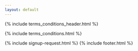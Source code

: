 ```yaml
---
layout: default
---
```


<div class="clearfix"></div>

{% include terms_conditions_header.html %}

<section class="mid_counter">
<div class="container inner-section">

{% include terms_conditions.html %}
   
</div>
</section>

<div class="clearfix"></div>

{% include signup-request.html %}
{% include footer.html %}